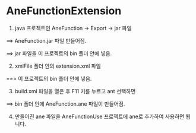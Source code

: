 AneFunctionExtension
====================

1. java 프로젝트인 AneFunction -> Export -> jar 파일

==> AneFunction.jar 파일 만들어짐.

==> jar 파일을 이 프로젝트의 bin 폴더 안에 넣음.


2. xmlFile 폴더 안의 extension.xml 파일

==> 이 프로젝트의 bin 폴더 안에 넣음.


3. build.xml 파일을 열은 후 F11 키를 누르고 ant 선택하면

==> bin 폴더 안에 AneFunction.ane 파일이 만들어짐.


4. 만들어진 ane 파일을 AneFunctionUse 프로젝트에 ane로 추가하여 사용하면 됩니다.
